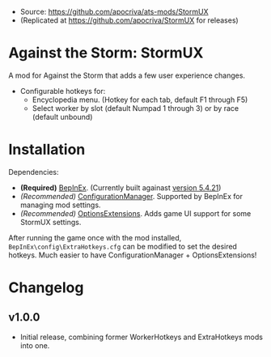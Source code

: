* Source: https://github.com/apocriva/ats-mods/StormUX
* (Replicated at https://github.com/apocriva/StormUX for releases)

# Against the Storm: StormUX

A mod for Against the Storm that adds a few user experience changes.
* Configurable hotkeys for:
	* Encyclopedia menu. (Hotkey for each tab, default F1 through F5)
	* Select worker by slot (default Numpad 1 through 3) or by race (default unbound)

# Installation

Dependencies:
* **(Required)** [BepInEx](https://github.com/BepInEx). (Currently built againast [version 5.4.21](https://github.com/BepInEx/BepInEx/releases/tag/v5.4.21))
* _(Recommended)_ [ConfigurationManager](https://github.com/BepInEx/BepInEx.ConfigurationManager). Supported by BepInEx for managing mod settings.
* _(Recommended)_ [OptionsExtensions](https://github.com/ats-mods/OptionsExtensions). Adds game UI support for some StormUX settings.

After running the game once with the mod installed,
`BepInEx\config\ExtraHotkeys.cfg` can be modified to set the desired hotkeys.
Much easier to have ConfigurationManager + OptionsExtensions!

# Changelog

## v1.0.0

* Initial release, combining former WorkerHotkeys and ExtraHotkeys mods into one.